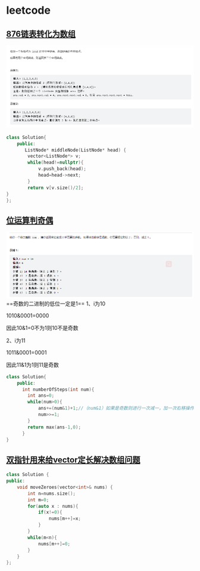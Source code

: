# leetcode

## [876链表转化为数组](https://leetcode.cn/problems/middle-of-the-linked-list/)
![](images/2022-10-10-16-00-22.png)
```c++
class Solution{
    public:
       ListNode* middleNode(ListNode* head) {
        vector<ListNode*> v;
        while(head!=nullptr){
            v.push_back(head);
            head=head->next;
        }
        return v[v.size()/2];
}
};
```
## [位运算判奇偶](https://leetcode.cn/problems/number-of-steps-to-reduce-a-number-to-zero/)

![](images/2022-10-10-16-53-33.png)
==奇数的二进制的低位一定是1==
1、i为10

1010&0001=0000

因此10&1=0不为1则10不是奇数

2、i为11

1011&0001=0001

因此11&1为1则11是奇数

```c++
class Solution{
    public:
      int numberOfSteps(int num){
        int ans=0;
        while(num>0){
            ans+=(num&1)+1;//（num&1）如果是奇数则进行一次减一，加一次右移操作
            num>>=1;
        }
        return max(ans-1,0);
      }
}
```

## [双指针用来给vector定长解决数组问题](https://leetcode.cn/leetbook/read/all-about-array/x9rh8e/)
```c++
class Solution {
public:
    void moveZeroes(vector<int>& nums) {
        int n=nums.size();
        int m=0;
        for(auto x : nums){
            if(x!=0){
                nums[m++]=x;
            }
        }
        while(m<n){
            nums[m++]=0;
        }
    }
};
```